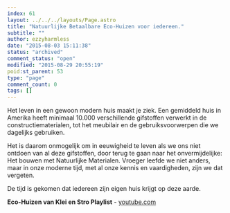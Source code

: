 ```yaml
---
index: 61
layout: ../../../layouts/Page.astro
title: "Natuurlijke Betaalbare Eco-Huizen voor iedereen."
subtitle: ""
author: ezzyharmless
date: "2015-08-03 15:11:38"
status: "archived"
comment_status: "open"
modified: "2015-08-29 20:55:19"
poid:st_parent: 53
type: "page"
comment_count: 0
tags: []
---
```


Het leven in een gewoon modern huis maakt je ziek. Een gemiddeld huis in Amerika heeft minimaal 10.000 verschillende gifstoffen verwerkt in de constructiematerialen, tot het meubilair en de gebruiksvoorwerpen die we dagelijks gebruiken.

Het is daarom onmogelijk om in eeuwigheid te leven als we ons niet ontdoen van al deze gifstoffen, door terug te gaan naar het onvermijdelijke: Het bouwen met Natuurlijke Materialen. Vroeger leefde we niet anders, maar in onze moderne tijd, met al onze kennis en vaardigheden, zijn we dat vergeten.

De tijd is gekomen dat iedereen zijn eigen huis krijgt op deze aarde.

**Eco-Huizen van Klei en Stro Playlist** - [youtube.com](http://youtube.com/ "Youtube")